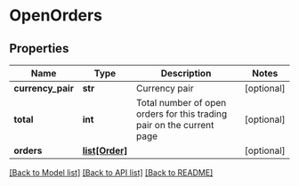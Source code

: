 # OpenOrders

## Properties
Name | Type | Description | Notes
------------ | ------------- | ------------- | -------------
**currency_pair** | **str** | Currency pair | [optional] 
**total** | **int** | Total number of open orders for this trading pair on the current page | [optional] 
**orders** | [**list[Order]**](Order.md) |  | [optional] 

[[Back to Model list]](../README.md#documentation-for-models) [[Back to API list]](../README.md#documentation-for-api-endpoints) [[Back to README]](../README.md)



